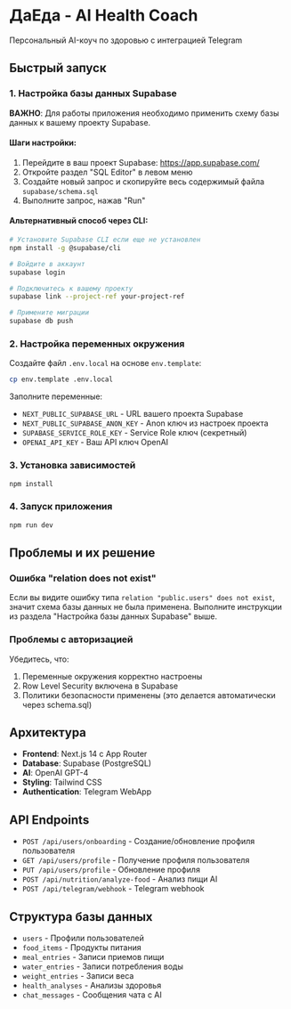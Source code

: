 # ДаЕда - AI Health Coach

Персональный AI-коуч по здоровью с интеграцией Telegram

## Быстрый запуск

### 1. Настройка базы данных Supabase

**ВАЖНО**: Для работы приложения необходимо применить схему базы данных к вашему проекту Supabase.

#### Шаги настройки:

1. Перейдите в ваш проект Supabase: https://app.supabase.com/
2. Откройте раздел "SQL Editor" в левом меню
3. Создайте новый запрос и скопируйте весь содержимый файла `supabase/schema.sql`
4. Выполните запрос, нажав "Run"

#### Альтернативный способ через CLI:

```bash
# Установите Supabase CLI если еще не установлен
npm install -g @supabase/cli

# Войдите в аккаунт
supabase login

# Подключитесь к вашему проекту
supabase link --project-ref your-project-ref

# Примените миграции
supabase db push
```

### 2. Настройка переменных окружения

Создайте файл `.env.local` на основе `env.template`:

```bash
cp env.template .env.local
```

Заполните переменные:
- `NEXT_PUBLIC_SUPABASE_URL` - URL вашего проекта Supabase
- `NEXT_PUBLIC_SUPABASE_ANON_KEY` - Anon ключ из настроек проекта
- `SUPABASE_SERVICE_ROLE_KEY` - Service Role ключ (секретный)
- `OPENAI_API_KEY` - Ваш API ключ OpenAI

### 3. Установка зависимостей

```bash
npm install
```

### 4. Запуск приложения

```bash
npm run dev
```

## Проблемы и их решение

### Ошибка "relation does not exist"

Если вы видите ошибку типа `relation "public.users" does not exist`, значит схема базы данных не была применена. Выполните инструкции из раздела "Настройка базы данных Supabase" выше.

### Проблемы с авторизацией

Убедитесь, что:
1. Переменные окружения корректно настроены
2. Row Level Security включена в Supabase
3. Политики безопасности применены (это делается автоматически через schema.sql)

## Архитектура

- **Frontend**: Next.js 14 с App Router
- **Database**: Supabase (PostgreSQL)
- **AI**: OpenAI GPT-4
- **Styling**: Tailwind CSS
- **Authentication**: Telegram WebApp

## API Endpoints

- `POST /api/users/onboarding` - Создание/обновление профиля пользователя
- `GET /api/users/profile` - Получение профиля пользователя
- `PUT /api/users/profile` - Обновление профиля
- `POST /api/nutrition/analyze-food` - Анализ пищи AI
- `POST /api/telegram/webhook` - Telegram webhook

## Структура базы данных

- `users` - Профили пользователей
- `food_items` - Продукты питания
- `meal_entries` - Записи приемов пищи
- `water_entries` - Записи потребления воды
- `weight_entries` - Записи веса
- `health_analyses` - Анализы здоровья
- `chat_messages` - Сообщения чата с AI 